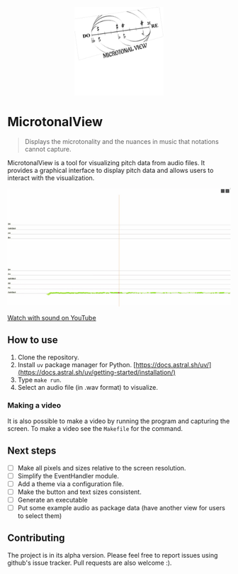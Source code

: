 <p align="center">
  <img src="assets/microtonal-view.png" alt="MicrotonalView Logo" width="200"/>
</p>

# MicrotonalView

> Displays the microtonality and the nuances in music that notations cannot capture.

MicrotonalView is a tool for visualizing pitch data from audio files. It provides a graphical interface to display pitch data and allows users to interact with the visualization.

![Demo GIF](assets/demo.gif)

[Watch with sound on YouTube](https://youtu.be/zC3XGvqq0Qg)

## How to use

1. Clone the repository.
2. Install `uv` package manager for Python. [https://docs.astral.sh/uv/](https://docs.astral.sh/uv/getting-started/installation/)
3. Type `make run`.
4. Select an audio file (in .wav format) to visualize.

### Making a video

It is also possible to make a video by running the program and capturing the screen.
To make a video see the `Makefile` for the command.

## Next steps

- [ ] Make all pixels and sizes relative to the screen resolution.
- [ ] Simplify the EventHandler module.
- [ ] Add a theme via a configuration file.
- [ ] Make the button and text sizes consistent.
- [ ] Generate an executable
- [ ] Put some example audio as package data (have another view for users to select them)

## Contributing

The project is in its alpha version. Please feel free to report issues using github's issue tracker. Pull requests are also welcome :).
